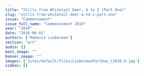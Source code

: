 ```yaml
---
title: "Stills from Whitetail Deer, A to Z (Part One)"
slug: "stills-from-whitetail-deer-a-to-z-part-one"
issue: "Commencement"
issue_full_name: "Commencement 2010"
year: "2010"
date: "2010-06-01"
authors: ['Rebecca Lieberman']
section: "art"
audio: []
main_image: ""
banner_image: ""
images: ['sites/default/files/LiebermanPartOne_C2010_0.jpg']
videos: []
---
```

